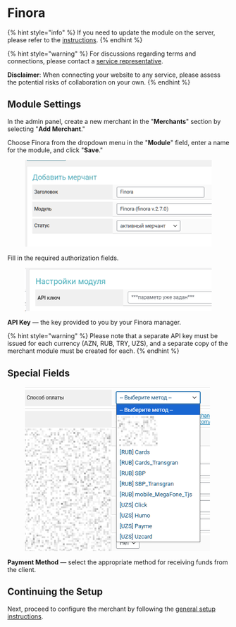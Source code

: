 # Finora

{% hint style="info" %}
If you need to update the module on the server, please refer to the [instructions](https://premium.gitbook.io/main/en/basic-settings/faq/kak-obnovit-faily-na-servere#moduli-merchantov).
{% endhint %}

{% hint style="warning" %}
For discussions regarding terms and connections, please contact a [service representative](https://t.me/Exe_PMx).

**Disclaimer**: When connecting your website to any service, please assess the potential risks of collaboration on your own.
{% endhint %}

## Module Settings

In the admin panel, create a new merchant in the "**Merchants**" section by selecting "**Add Merchant**."

Choose Finora from the dropdown menu in the "**Module**" field, enter a name for the module, and click "**Save**."

<figure><img src="../../../.gitbook/assets/image (5) (1).png" alt=""><figcaption></figcaption></figure>

Fill in the required authorization fields.

<figure><img src="../../../.gitbook/assets/image (6) (1).png" alt=""><figcaption></figcaption></figure>

**API Key** — the key provided to you by your Finora manager.

{% hint style="warning" %}
Please note that a separate API key must be issued for each currency (AZN, RUB, TRY, UZS), and a separate copy of the merchant module must be created for each.
{% endhint %}

## Special Fields

<figure><img src="../../../.gitbook/assets/image (7).png" alt=""><figcaption></figcaption></figure>

**Payment Method** — select the appropriate method for receiving funds from the client.

## Continuing the Setup

Next, proceed to configure the merchant by following the [general setup instructions](https://premium.gitbook.io/main/en/en/basic-settings/merchants-and-auto-payments/merchants/general-merchant-settings).
